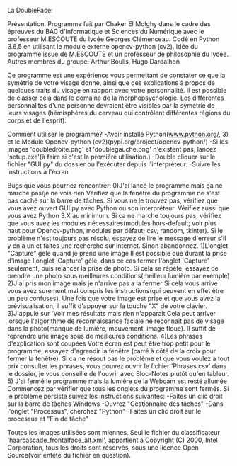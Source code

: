 La DoubleFace:

Présentation:
Programme fait par Chaker El Molghy dans le cadre des épreuves du BAC d'Informatique et Sciences du Numérique avec le professeur M.ESCOUTE du lycée Georges Clémenceau.
Codé en Python 3.6.5 en utilisant le module externe opencv-python (cv2).
Idée du programme issue de M.ESCOUTE et un professeur de philosophie du lycée.
Autres membres du groupe: Arthur Boulis, Hugo Dardalhon

Ce programme est une expérience vous permettant de constater ce que la symétrie de votre visage donne, ainsi que des explications à propos de quelques traits du visage en rapport avec votre personnalité. Il est possible de classer cela dans le domaine de la morphopsychologie. Les différentes personnalités d'une personne devraient être visibles par la symétrie de leurs visages (hémisphères du cerveau qui contrôlent différentes régions du corps et de l'esprit).

Comment utiliser le programme?
-Avoir installé Python(www.python.org/, 3) et le Module Opencv-python (cv2)(pypi.org/project/opencv-python/)
-Si les images 'doubledroite.png' et 'doublegauche.png' n'existent pas, lancez 'setup.exe'(à faire si c'est la première utilisation.)
-Double cliquer sur le fichier "GUI.py" du dossier ou l'exécuter depuis l'interpréteur.
-Suivre les instructions à l'écran

Bugs que vous pourriez rencontrer:
0)J'ai lancé le programme mais ça ne marche pas/je ne vois rien
    Vérifiez que la fenêtre du programme ne s'est pas caché sur la barre de tâches.
    Si vous ne le trouvez pas, vérifiez que vous avez ouvert GUI.py avec Python ou son interpréteur. Vérifiez aussi que vous avez Python 3.X au minimum.
    Si ca ne marche toujours pas, vérifiez que vous avez les modules nécessaires(modules hors-default; voir plus haut pour Opencv-python, modules par défaut; csv, random, tkinter).
    Si le problème n'est toujours pas résolu, essayez de lire le message d'erreur s'il y en a un et faites une recherche sur internet. 
    Sinon abandonnez.
1)L'onglet "Capture" gèle quand je prend une image
    Il est possible que durant la prise d'image l'onglet 'Capture' gèle, dans ce cas fermer l'onglet 'Capture' seulement, puis relancer la prise de photo. Si cela se répète, essayez de prendre une photo sous meilleures conditions(meilleur lumière par exemple)
2)J'ai pris mon image mais je n'arrive pas a la fermer
    Si cela vous arrive vous avez surement mal compris les instructions(qui peuvent en effet être un peu confuses). Une fois que votre image est prise et que vous avez la prévisualisation, il suffit d'appuyer sur la touche "X" de votre clavier. 
3)J'appuie sur 'Voir mes résultats mais rien n'apparait
    Cela peut arriver lorsque l'algorithme de reconnaissance faciale ne reconnaît pas de visage dans la photo(manque de lumière, mouvement, image floue). Il suffit de reprendre une image sous de meilleures conditions.
4)Les phrases d'explication sont coupées
    Votre écran est peut être trop petit pour le programme, essayez d'agrandir la fenêtre (carré à côté de la croix pour fermer la fenêtre). Si ca ne résout pas le problème et que vous voulez à tout prix consulter les phrases, vous pouvez ouvrir le fichier 'Phrases.csv' dans le dossier, je vous conseille de l'ouvrir avec Bloc-Notes plutôt qu'en tableur.
5) J'ai fermé le programme mais la lumière de la Webcam est resté allumée
    Commencez par vérifier que tous les onglets du programme sont fermés. Si le problème persiste suivez les instructions suivantes:
        -Faites un clic droit sur la barre de tâches Windows
        -Ouvrez "Gestionnaire des tâches"
        -Dans l'onglet "Processus", cherchez "Python" 
        -Faites un clic droit sur le processus et "Fin de tâche"

Toutes les images utilisées sont miennes.
Seul le fichier du classificateur 'haarcascade_frontalface_alt.xml', appartient à 
Copyright (C) 2000, Intel Corporation, tous les droits sont réservés, sous une licence Open Source(voir entête du fichier en question).

